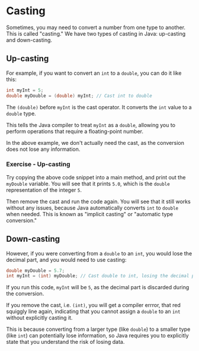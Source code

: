 # Casting

Sometimes, you may need to convert a number from one type to another. This is called "casting." We have two types of casting in Java: up-casting and down-casting.

## Up-casting

For example, if you want to convert an `int` to a `double`, you can do it like this:

```java
int myInt = 5;
double myDouble = (double) myInt; // Cast int to double
```

The `(double)` before `myInt` is the cast operator. It converts the `int` value to a `double` type.

This tells the Java compiler to treat `myInt` as a `double`, allowing you to perform operations that require a floating-point number.

In the above example, we don't actually need the cast, as the conversion does not lose any information. 

### Exercise - Up-casting

Try copying the above code snippet into a main method, and print out the `myDouble` variable. You will see that it prints `5.0`, which is the `double` representation of the integer `5`.

Then remove the cast and run the code again. You will see that it still works without any issues, because Java automatically converts `int` to `double` when needed.
This is known as "implicit casting" or "automatic type conversion."

## Down-casting

However, if you were converting from a `double` to an `int`, you would lose the decimal part, and you would need to use casting:

```java
double myDouble = 5.7;
int myInt = (int) myDouble; // Cast double to int, losing the decimal part
```

If you run this code, `myInt` will be `5`, as the decimal part is discarded during the conversion.

If you remove the cast, i.e. `(int)`, you will get a compiler errror, that red squiggly line again, indicating that you cannot assign a `double` to an `int` without explicitly casting it.

This is because converting from a larger type (like `double`) to a smaller type (like `int`) can potentially lose information, so Java requires you to explicitly state that you understand the risk of losing data.